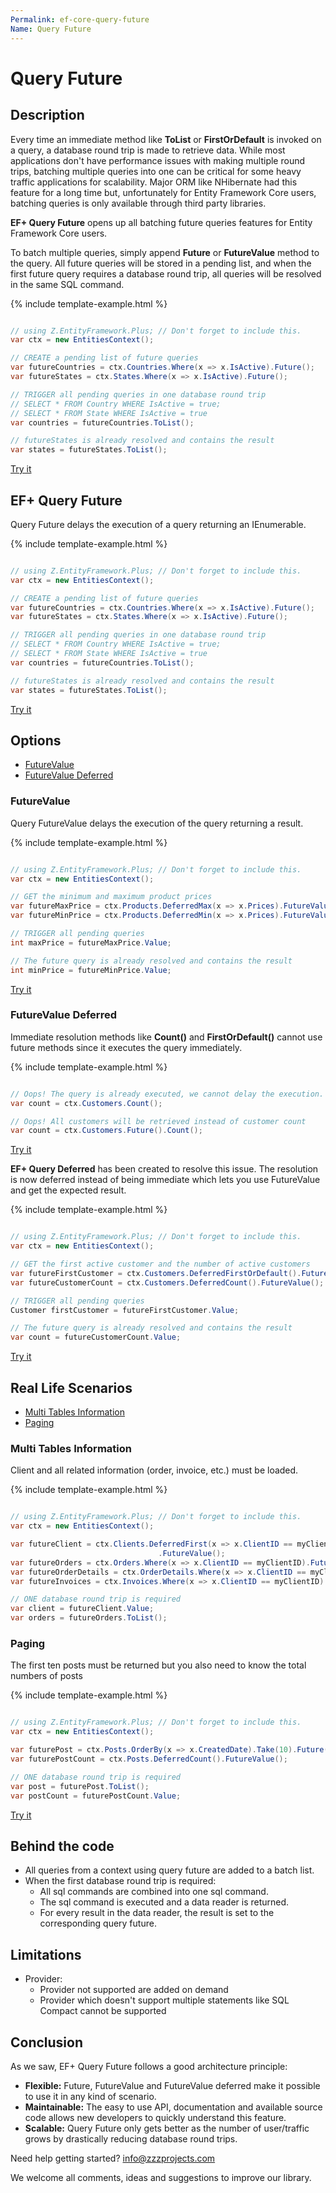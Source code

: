 ```yaml
---
Permalink: ef-core-query-future
Name: Query Future
---
```


# Query Future

## Description

Every time an immediate method like **ToList** or **FirstOrDefault** is invoked on a query, a database round trip is made to retrieve data. While most applications don't have performance issues with making multiple round trips, batching multiple queries into one can be critical for some heavy traffic applications for scalability. Major ORM like NHibernate had this feature for a long time but, unfortunately for Entity Framework Core users, batching queries is only available through third party libraries.

**EF+ Query Future** opens up all batching future queries features for Entity Framework Core users.

To batch multiple queries, simply append **Future** or **FutureValue** method to the query. All future queries will be stored in a pending list, and when the first future query requires a database round trip, all queries will be resolved in the same SQL command.

{% include template-example.html %} 
```csharp

// using Z.EntityFramework.Plus; // Don't forget to include this.
var ctx = new EntitiesContext();

// CREATE a pending list of future queries
var futureCountries = ctx.Countries.Where(x => x.IsActive).Future();
var futureStates = ctx.States.Where(x => x.IsActive).Future();

// TRIGGER all pending queries in one database round trip
// SELECT * FROM Country WHERE IsActive = true;
// SELECT * FROM State WHERE IsActive = true
var countries = futureCountries.ToList();

// futureStates is already resolved and contains the result
var states = futureStates.ToList();

```

[Try it](https://dotnetfiddle.net/8gwESn)

## EF+ Query Future

Query Future delays the execution of a query returning an IEnumerable.

{% include template-example.html %} 
```csharp

// using Z.EntityFramework.Plus; // Don't forget to include this.
var ctx = new EntitiesContext();

// CREATE a pending list of future queries
var futureCountries = ctx.Countries.Where(x => x.IsActive).Future();
var futureStates = ctx.States.Where(x => x.IsActive).Future();

// TRIGGER all pending queries in one database round trip
// SELECT * FROM Country WHERE IsActive = true;
// SELECT * FROM State WHERE IsActive = true
var countries = futureCountries.ToList();

// futureStates is already resolved and contains the result
var states = futureStates.ToList();

```

[Try it](https://dotnetfiddle.net/8gwESn)

## Options

 - [FutureValue](#futurevalue)
 - [FutureValue Deferred](#futurevalue-deferred)
 
### FutureValue

Query FutureValue delays the execution of the query returning a result.

{% include template-example.html %} 
```csharp

// using Z.EntityFramework.Plus; // Don't forget to include this.
var ctx = new EntitiesContext();

// GET the minimum and maximum product prices
var futureMaxPrice = ctx.Products.DeferredMax(x => x.Prices).FutureValue<int>();
var futureMinPrice = ctx.Products.DeferredMin(x => x.Prices).FutureValue<int>();

// TRIGGER all pending queries
int maxPrice = futureMaxPrice.Value;

// The future query is already resolved and contains the result
int minPrice = futureMinPrice.Value;

```

[Try it](https://dotnetfiddle.net/gNCsOR)

### FutureValue Deferred

Immediate resolution methods like **Count()** and **FirstOrDefault()** cannot use future methods since it executes the query immediately.

{% include template-example.html %} 
```csharp

// Oops! The query is already executed, we cannot delay the execution.
var count = ctx.Customers.Count();

// Oops! All customers will be retrieved instead of customer count
var count = ctx.Customers.Future().Count();

```
[Try it](https://dotnetfiddle.net/62LQVi)

**EF+ Query Deferred** has been created to resolve this issue. The resolution is now deferred instead of being immediate which lets you use FutureValue and get the expected result.

{% include template-example.html %} 
```csharp

// using Z.EntityFramework.Plus; // Don't forget to include this.
var ctx = new EntitiesContext();

// GET the first active customer and the number of active customers
var futureFirstCustomer = ctx.Customers.DeferredFirstOrDefault().FutureValue();
var futureCustomerCount = ctx.Customers.DeferredCount().FutureValue();

// TRIGGER all pending queries
Customer firstCustomer = futureFirstCustomer.Value;

// The future query is already resolved and contains the result
var count = futureCustomerCount.Value;

```

[Try it](https://dotnetfiddle.net/BI16rq)
 
## Real Life Scenarios

 - [Multi Tables Information](#multi-tables-information)
 - [Paging](#paging)

### Multi Tables Information

Client and all related information (order, invoice, etc.) must be loaded.

{% include template-example.html %} 
```csharp

// using Z.EntityFramework.Plus; // Don't forget to include this.
var ctx = new EntitiesContext();

var futureClient = ctx.Clients.DeferredFirst(x => x.ClientID == myClientID)
                                 .FutureValue();
var futureOrders = ctx.Orders.Where(x => x.ClientID == myClientID).Future();
var futureOrderDetails = ctx.OrderDetails.Where(x => x.ClientID == myClientID).Future();
var futureInvoices = ctx.Invoices.Where(x => x.ClientID == myClientID).Future();

// ONE database round trip is required
var client = futureClient.Value;
var orders = futureOrders.ToList();

```

### Paging

The first ten posts must be returned but you also need to know the total numbers of posts

{% include template-example.html %} 
```csharp

// using Z.EntityFramework.Plus; // Don't forget to include this.
var ctx = new EntitiesContext();

var futurePost = ctx.Posts.OrderBy(x => x.CreatedDate).Take(10).Future()
var futurePostCount = ctx.Posts.DeferredCount().FutureValue();

// ONE database round trip is required
var post = futurePost.ToList();
var postCount = futurePostCount.Value;

```

[Try it](https://dotnetfiddle.net/PyyUsy)

## Behind the code

 - All queries from a context using query future are added to a batch list.
 - When the first database round trip is required:
   - All sql commands are combined into one sql command.
   - The sql command is executed and a data reader is returned.
   - For every result in the data reader, the result is set to the corresponding query future.

## Limitations

 - Provider:
   - Provider not supported are added on demand
   - Provider which doesn't support multiple statements like SQL Compact cannot be supported

## Conclusion

As we saw, EF+ Query Future follows a good architecture principle:

 - **Flexible:** Future, FutureValue and FutureValue deferred make it possible to use it in any kind of scenario.
 - **Maintainable:** The easy to use API, documentation and available source code allows new developers to quickly understand this feature.
 - **Scalable:** Query Future only gets better as the number of user/traffic grows by drastically reducing database round trips.

Need help getting started? [info@zzzprojects.com](mailto:info@zzzprojects.com)

We welcome all comments, ideas and suggestions to improve our library.
